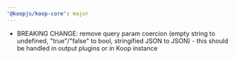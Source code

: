 ```yaml
---
'@koopjs/koop-core': major
---
```


- BREAKING CHANGE: remove query param coercion (empty string to undefined, "true"/"false" to bool, stringified JSON to JSON) - this should be handled in output plugins or in Koop instance